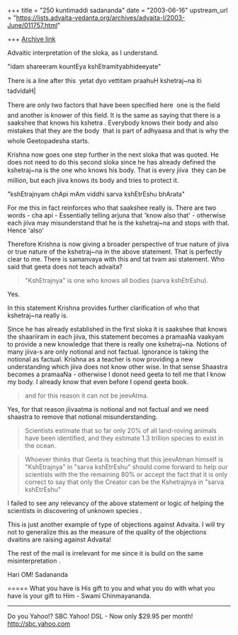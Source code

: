 +++
title = "250 kuntimaddi sadananda"
date = "2003-06-16"
upstream_url = "https://lists.advaita-vedanta.org/archives/advaita-l/2003-June/011757.html"

+++
[Archive link](https://lists.advaita-vedanta.org/archives/advaita-l/2003-June/011757.html)


Advaitic interpretation of the sloka, as I understand.

"idam shareeram kountEya kshEtramityabhideeyate"

There is a line  after this  yetat dyo vettitam  praahuH kshetraj~na 
iti  tadvidaH| 

There are only two factors that  have been specified here  one is the
field and  another is knower of this field.   It is the same as saying
that there is  a saakshee that knows his kshetra .  Everybody knows
their  body and also mistakes that they are the body  that is part of
adhyaasa and that is why  the whole Geetopadesha starts. 

Krishna  now goes one step further  in the next sloka that was quoted. 
He does not need to do this second sloka  since he has already defined
the kshetraj~na is the one who knows  his  body.  That is every jiiva 
they can be million,  but each  jiiva  knows its  body and tries to
protect it.  

"kshEtrajnyam chApi mAm viddhi sarva kshEtrEshu bhArata"

For me this in fact reinforces  who that saakshee  really is.  There are
two words - cha api - Essentially telling arjuna that 'know also that' -
otherwise each jiiva may misunderstand that he is the kshetraj~na and
stops with that. Hence 'also'

 Therefore Krishna is now giving a  broader perspective of true nature
of jiiva or true nature of the kshetraj~na in the above statement.  That
is perfectly clear to me. There is samanvaya with this  and tat tvam asi
statement.  Who said that geeta does not teach advaita? 

>"KshEtrajnya"  is one who knows all bodies (sarva kshEtrEshu).  

Yes.

In this  statement  Krishna provides  further clarification  of who that
kshetraj~na  really is.

Since he has already established in the first sloka  it is saakshee 
that knows the shaariiram in each  jiiva, this statement becomes  a 
pramaaNa vaakyam to provide a new knowledge  that there is really one
kshetraj~na.   Notions of many jiiva-s are only notional and not
factual.  Ignorance is taking the notional as factual.  Krishna as  a
teacher  is now providing  a new understanding which jiiva does  not
know other wise.  In that sense Shaastra becomes a pramaaNa - otherwise
I donot need geeta to tell me that I know my body. I already know that
even before I opend geeta book.  

>and for this reason it can not be jeevAtma.    

Yes, for that reason  jiivaatma is notional and not factual and we need
shaastra to remove that notional misunderstanding. 


>Scientists estimate that
>so far only 20% of  all land-roving animals have been identified,  and 
they
>estimate 1.3 trillion species to exist in the ocean.

>Whoever thinks that Geeta is teaching that this jeevAtman himself  is
>"KshEtrajnya" in "sarva kshEtrEshu" should come forward to help our
>scientists with the the remaining 80% or accept the fact that it is
only
>correct to
>say that only the  Creator can be the Kshetrajnya in "sarva kshEtrEshu"

I failed to see any relevancy  of the  above statement  or logic of
helping the scientists in discovering of unknown species .  

This  is just another example of type of objections against Advaita.  I 
will try  not to generalize this as the measure of the quality of the
objections dvaitins are raising  against Advaita!

The rest of the mail is irrelevant for  me since it is build on the same
misinterpretation .  

Hari OM!
Sadananda


=====
What you have is His gift to you and what you do with what you have is your gift to Him - Swami Chinmayananda.

__________________________________
Do you Yahoo!?
SBC Yahoo! DSL - Now only $29.95 per month!
http://sbc.yahoo.com

